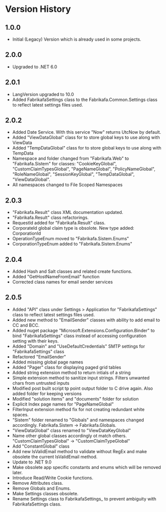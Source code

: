 ﻿# Version History
## 1.0.0
- Initial (Legacy) Version which is already used in some projects.

## 2.0.0
- Upgraded to .NET 6.0

## 2.0.1
- LangVersion upgraded to 10.0
- Added FabrikafaSettings class to the Fabrikafa.Common.Settings class to reflect latest settings files used.

## 2.0.2
- Added Date Service. With this service "Now" returns UtcNow by default.
- Added "ViewDataGlobal" class for to store global keys to use along with ViewData
- Added "TempDataGlobal" class for to store global keys to use along with TempData
- Namespace and folder changed from "Fabrikafa.Web" to "Fabrikafa.Sistem" for classes: "CookieKeyGlobal", "CustomClaimTypesGlobal", "PageNameGlobal", "PolicyNameGlobal", "RoleNameGlobal", "SessionKeyGlobal", "TempDataGlobal", "ViewDataGlobal".
- All namespaces changed to File Scoped Namespaces

## 2.0.3
- "Fabrikafa.Result" class XML documentation updated.
- "Fabrikafa.Result" class refactorings.
- RequestId added for "Fabrikafa.Result" class.
- CorporateId global claim type is obsolote. New type added: CorporationId
- OperationTypeEnum moved to "Fabrikafa.Sistem.Enums"
- CorporationTypeEnum added to "Fabrikafa.Sistem.Enums"

## 2.0.4
- Added Hash and Salt classes and related create functions.
- Added "GetHostNameFromEmail" function
- Corrected class names for email sender services

## 2.0.5
- Added "API" class under Settings > Application for "FabrikafaSettings" class to reflect latest settings files used.
- Added new method to "EmailSender" classes with ability to add email to CC and BCC. 
- Added nuget package "Microsoft.Extensions.Configuration.Binder" to bind "FabrikafaSettings" class instead of accessing configuration setting with their keys.
- Added "Domain" and "UseDefaultCredentials" SMTP settings for "FabrikafaSettings" class
- Refactored "EmailSender"
- Added missing global page names
- Added "Pager" class for displaying paged grid tables
- Added string extension method to return intials of a string
- Simple extension method to sanitize input strings. Filters unwanted chars from untrusted inputs
- Modified post built script tp point output folder to C drive again. Also added folder for keeping versions
- Modified "solution items" and "documents" folder for solution
- Explicit Index page names for "PageNameGlobal"
- FilterInput extension method fix for not creating redundant white spaces.
- "Sistem" folder renamed to "Globals" and namespaces changed accordingly. Fabrikafa.Sistem -> Fabrikafa.Globals.
- "ViewDataGlobal" class renamed to "ViewDataKeyGlobal"
- Name other global classes accordingly ot match others. "CustomClaimTypesGlobal" -> "CustomClaimTypeGlobal"
- Add "ConstantGlobal" class
- Add new IsValidEmail method to validate without RegEx and make obsolete the current IsValidEmail method.
- Update to .NET 9.0
- Make obsolete app specific constants and enums which will be removed later.
- Introduce Read/Write Cookie functions.
- Remove Attributes class.
- Remove Globals and Enums.
- Make Settings classes obsolete.
- Rename Settings class to FabrikafaSettings_ to prevent ambiguity with FabrikafaSettings class.